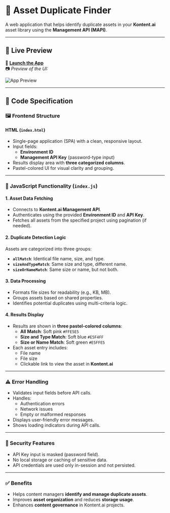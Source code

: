 # 🧩 Asset Duplicate Finder

A web application that helps identify duplicate assets in your **Kontent.ai** asset library using the **Management API (MAPI)**.

---

## 🚀 Live Preview

🔗 [**Launch the App**](https://68418a67f4a82f9d4cd518b2--clinquant-basbousa-ebc287.netlify.app/)  
📷 *Preview of the UI:*

![App Preview](https://assets-us-01.kc-usercontent.com/d4e573a8-c3d6-00a9-373b-250d12f0ba1e/9d66b032-d534-43f8-a9a3-7fc53fc0923e/v2%20app.png)

---

## 📐 Code Specification

### 🖼️ Frontend Structure

#### HTML (`index.html`)
- Single-page application (SPA) with a clean, responsive layout.
- Input fields:
  - **Environment ID**
  - **Management API Key** (password-type input)
- Results display area with **three categorized columns**.
- Pastel-colored UI for visual clarity and grouping.

---

### 🧠 JavaScript Functionality (`index.js`)

#### 1. Asset Data Fetching
- Connects to **Kontent.ai Management API**.
- Authenticates using the provided **Environment ID** and **API Key**.
- Fetches all assets from the specified project using pagination (if needed).

#### 2. Duplicate Detection Logic
Assets are categorized into three groups:
- **`allMatch`**: Identical file name, size, and type.
- **`sizeAndTypeMatch`**: Same size and type, different name.
- **`sizeOrNameMatch`**: Same size or name, but not both.

#### 3. Data Processing
- Formats file sizes for readability (e.g., KB, MB).
- Groups assets based on shared properties.
- Identifies potential duplicates using multi-criteria logic.

#### 4. Results Display
- Results are shown in **three pastel-colored columns**:
  - **All Match**: Soft pink `#FFE5E5`
  - **Size and Type Match**: Soft blue `#E5F4FF`
  - **Size or Name Match**: Soft green `#E5FFE5`
- Each asset entry includes:
  - File name
  - File size
  - Clickable link to view the asset in **Kontent.ai**

---

### ⚠️ Error Handling
- Validates input fields before API calls.
- Handles:
  - Authentication errors
  - Network issues
  - Empty or malformed responses
- Displays user-friendly error messages.
- Shows loading indicators during API calls.

---

### 🔐 Security Features
- API Key input is masked (password field).
- No local storage or caching of sensitive data.
- API credentials are used only in-session and not persisted.

---

### ✅ Benefits
- Helps content managers **identify and manage duplicate assets**.
- Improves **asset organization** and reduces **storage usage**.
- Enhances **content governance** in Kontent.ai projects.
